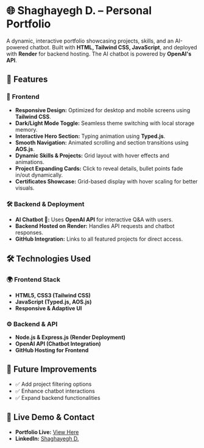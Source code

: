 # 🌐 Shaghayegh D. – Personal Portfolio  

A dynamic, interactive portfolio showcasing projects, skills, and an AI-powered chatbot. Built with **HTML, Tailwind CSS, JavaScript**, and deployed with **Render** for backend hosting. The AI chatbot is powered by **OpenAI's API**.

## 🚀 Features  

### 🎨 **Frontend**  
- **Responsive Design:** Optimized for desktop and mobile screens using **Tailwind CSS**.  
- **Dark/Light Mode Toggle:** Seamless theme switching with local storage memory.  
- **Interactive Hero Section:** Typing animation using **Typed.js**.  
- **Smooth Navigation:** Animated scrolling and section transitions using **AOS.js**.  
- **Dynamic Skills & Projects:** Grid layout with hover effects and animations.  
- **Project Expanding Cards:** Click to reveal details, bullet points fade in/out dynamically.  
- **Certificates Showcase:** Grid-based display with hover scaling for better visuals.  

### 🛠 **Backend & Deployment**  
- **AI Chatbot 🤖:** Uses **OpenAI API** for interactive Q&A with users.  
- **Backend Hosted on Render:** Handles API requests and chatbot responses.  
- **GitHub Integration:** Links to all featured projects for direct access.  


## 🛠️ Technologies Used  

### 🌍 **Frontend Stack**  
- **HTML5, CSS3 (Tailwind CSS)**
- **JavaScript (Typed.js, AOS.js)**
- **Responsive & Adaptive UI**

### ⚙ **Backend & API**  
- **Node.js & Express.js (Render Deployment)**
- **OpenAI API (Chatbot Integration)**
- **GitHub Hosting for Frontend**


## 🎯 Future Improvements  
- ✅ Add project filtering options  
- ✅ Enhance chatbot interactions  
- ✅ Expand backend functionalities  


## 🔗 **Live Demo & Contact**  
- **Portfolio Live:** [View Here](https://github.com/shaghayegh0/devfolio)  
- **LinkedIn:** [Shaghayegh D.](https://www.linkedin.com/in/shaghayegh-ds)  

